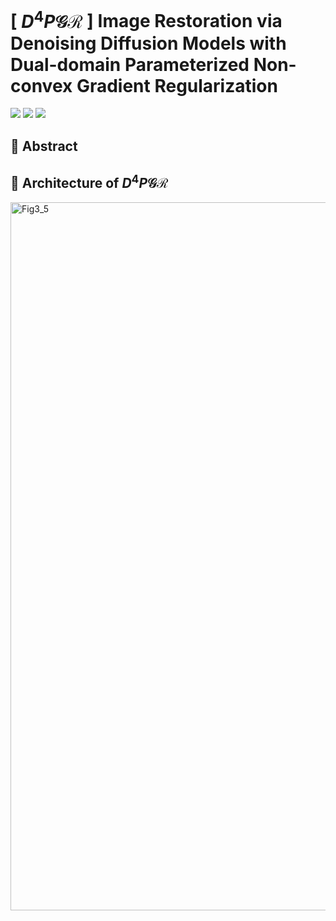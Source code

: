 # [ $D^4P\mathcal{GR}$ ] Image Restoration via Denoising Diffusion Models with Dual-domain Parameterized Non-convex Gradient Regularization

![](https://img.shields.io/badge/Python-3.10-blue.svg)  ![](https://img.shields.io/badge/PyTorch-2.7.0+-ee4c2c.svg)  ![](https://img.shields.io/badge/License-MIT-green.svg)

## 📌 Abstract

## 🎇 Architecture of $D^4P\mathcal{GR}$

<img width="1606" height="1133" alt="Fig3_5" src="https://github.com/user-attachments/assets/3dbc121a-74da-4db9-8296-2fdc92678c21" />

